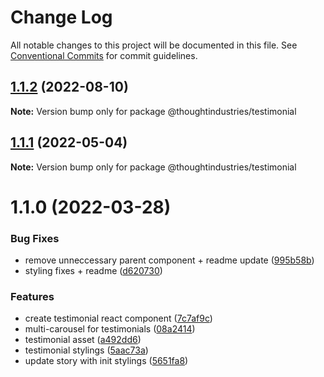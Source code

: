 # Change Log

All notable changes to this project will be documented in this file.
See [Conventional Commits](https://conventionalcommits.org) for commit guidelines.

## [1.1.2](https://github.com/thoughtindustries/helium/compare/@thoughtindustries/testimonial@1.1.1...@thoughtindustries/testimonial@1.1.2) (2022-08-10)

**Note:** Version bump only for package @thoughtindustries/testimonial





## [1.1.1](https://github.com/thoughtindustries/helium/compare/@thoughtindustries/testimonial@1.1.0...@thoughtindustries/testimonial@1.1.1) (2022-05-04)

**Note:** Version bump only for package @thoughtindustries/testimonial





# 1.1.0 (2022-03-28)


### Bug Fixes

* remove unneccessary parent component + readme update ([995b58b](https://github.com/thoughtindustries/helium/commit/995b58b25de491a47a06be308486cfc41fb494d1))
* styling fixes + readme ([d620730](https://github.com/thoughtindustries/helium/commit/d62073040e176319743b082e680b659a181939ca))


### Features

* create testimonial react component ([7c7af9c](https://github.com/thoughtindustries/helium/commit/7c7af9c4647eeb7b0d2803b7a6b54ed257aa81f1))
* multi-carousel for testimonials ([08a2414](https://github.com/thoughtindustries/helium/commit/08a2414ff7a52c3f8e3f8eaef30b4a385820e7f9))
* testimonial asset ([a492dd6](https://github.com/thoughtindustries/helium/commit/a492dd6d2b67ba923db591c796d0fb5900970b5a))
* testimonial stylings ([5aac73a](https://github.com/thoughtindustries/helium/commit/5aac73a26bf895cf4fd07f2510c803c3239bdf93))
* update story with init stylings ([5651fa8](https://github.com/thoughtindustries/helium/commit/5651fa8b6df11f58e604d9ffef287f1978f7aa1b))
